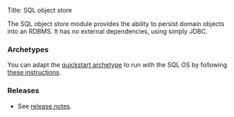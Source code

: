 Title: SQL object store

The SQL object store module provides the ability to persist domain objects into an RDBMS. It has no external dependencies, using simply JDBC.

### Archetypes

You can adapt the [quickstart archetype](../../../getting-started/quickstart-archetype.html) to run with the SQL OS by following [these instructions](configuring-the-sql-os-objectstore-with-the-quickstart-archetype.html).

### Releases

- See [release notes](release-notes/about.html).
